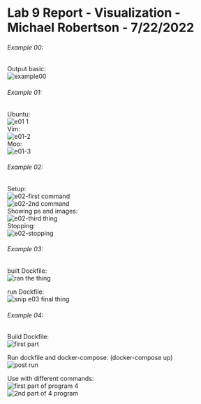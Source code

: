 # Lab 9 Report - Visualization - Michael Robertson - 7/22/2022  

###### Example 00: 
Output basic:  
![example00](https://user-images.githubusercontent.com/95317029/180469012-9e8b8b78-1428-4a4f-bb66-bc9c078d19e3.PNG)  


###### Example 01:  
Ubuntu:  
![e01 1](https://user-images.githubusercontent.com/95317029/180471624-d365e9a1-12ea-484b-8bac-08326bf2bc6f.PNG)  
Vim:  
![e01-2](https://user-images.githubusercontent.com/95317029/180471628-c3aa8f1d-0273-4414-8e58-7e45ee246b7f.PNG)  
Moo:  
![e01-3](https://user-images.githubusercontent.com/95317029/180471636-908109f8-a9e2-4265-b0d0-76c5f95e42a3.PNG)  

###### Example 02:  
Setup:  
![e02-first command](https://user-images.githubusercontent.com/95317029/180473923-81063f17-b13c-41aa-bffb-0d5230241211.PNG)  
![e02-2nd command](https://user-images.githubusercontent.com/95317029/180473932-be3fe6fa-5473-4f29-8848-1b95a130faa8.PNG)  
Showing ps and images:  
![e02-third thing](https://user-images.githubusercontent.com/95317029/180473974-3ac98566-2bc5-45fb-a770-09b6c463d51b.PNG)  
Stopping:  
![e02-stopping](https://user-images.githubusercontent.com/95317029/180474001-248338b7-b450-4c87-abce-bf90b4b5bd63.PNG)  

###### Example 03:  
built Dockfile:  
![ran the thing](https://user-images.githubusercontent.com/95317029/180476961-c5913164-ebe4-4f39-a6b6-0dfed8691255.PNG)  

run Dockfile:  
![snip e03 final thing](https://user-images.githubusercontent.com/95317029/180477077-968bdfc0-737e-4c6e-b8e5-cf9079502059.PNG)  


###### Example 04:  
Build Dockfile:  
![first part](https://user-images.githubusercontent.com/95317029/180494277-5250677c-a2b6-4b49-9b9e-46a4395ab428.PNG)  

Run dockfile and docker-compose:  (docker-compose up)  
![post run](https://user-images.githubusercontent.com/95317029/180494297-a0c68971-6e7e-4409-8e0d-8f3f7c177adb.PNG)  

Use with different commands:  
![first part of program 4](https://user-images.githubusercontent.com/95317029/180494322-800a9e9d-ee4c-4d98-a452-fc48489b0dae.PNG)  
![2nd part of 4 program](https://user-images.githubusercontent.com/95317029/180494335-58233d30-8080-454b-8c70-3bd0648017dc.PNG)  

